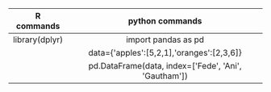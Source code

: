 |   R commands   	|                        python commands                        	|
|:--------------:	|:-------------------------------------------------------------:	|
| library(dplyr) 	|                      import pandas as pd                      	|
|                	|         data={'apples':[5,2,1],'oranges':[2,3,6]}         	|
|                	| pd.DataFrame(data, index=['Fede', 'Ani', 'Gautham']) 	|